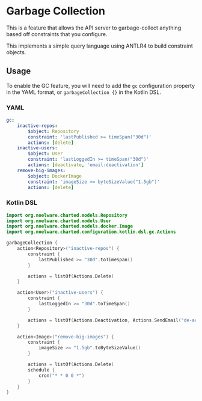 # Garbage Collection

This is a feature that allows the API server to garbage-collect anything based off constraints that you configure.

This implements a simple query language using ANTLR4 to build constraint objects.

## Usage

To enable the GC feature, you will need to add the `gc` configuration property in the YAML format, or `garbageCollection {}` in the Kotlin DSL.

### YAML

```yaml
gc:
    inactive-repos:
        $object: Repository
        constraint: 'lastPublished >= timeSpan("30d")'
        actions: [delete]
    inactive-users:
        $object: User
        constraint: 'lastLoggedIn >= timeSpan("30d")'
        actions: [deactivate, 'email:deactivation']
    remove-big-images:
        $object: DockerImage
        constraint: 'imageSize >= byteSizeValue("1.5gb")'
        actions: [delete]
```

### Kotlin DSL

```kotlin
import org.noelware.charted.models.Repository
import org.noelware.charted.models.User
import org.noelware.charted.models.docker.Image
import org.noelware.charted.configuration.kotlin.dsl.gc.Actions

garbageCollection {
    action<Repository>("inactive-repos") {
        constraint {
            lastPublished >= "30d".toTimeSpan()
        }

        actions = listOf(Actions.Delete)
    }

    action<User>("inactive-users") {
        constraint {
            lastLoggedIn >= "30d".toTimeSpan()
        }

        actions = listOf(Actions.Deactivation, Actions.SendEmail("de-activiation"))
    }

    action<Image>("remove-big-images") {
        constraint {
            imageSize >= "1.5gb".toByteSizeValue()
        }

        actions = listOf(Actions.Delete)
        schedule {
            cron("* * 0 0 *")
        }
    }
}
```
